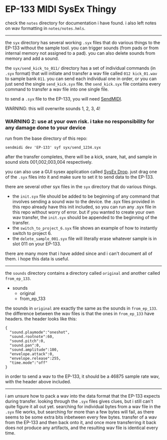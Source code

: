 # EP-133 MIDI SysEx Thingy

check the `notes` directory for documentation i have found. i also left notes on wav formatting in `notes/notes.hmls`.

---

the `syx` directory has several working `.syx` files that do various things to the EP-133 without the sample tool.
you can trigger sounds (from pads or from internal memory not assigned to a pad).
you can also delete sounds from memory and add a sound.

the `syx/send_kick_to_011/` directory has a set of individual commands (in `.syx` format) that will initiate and transfer a wav file called `012 kick_01.wav` to sample bank `011`.
you can send each individual one in order, or you can just send the single `send_kick.syx` file. the `send_kick.syx` file contains every command to transfer a wav file into one single file.

to send a `.syx` file to the EP-133, you will need [SendMIDI](https://github.com/gbevin/SendMIDI).

WARNING: this will overwrite sounds 1, 2, 3, 4!
### WARNING 2: use at your own risk. i take no responsibility for any damage done to your device

run from the base directory of this repo:
```
sendmidi dev 'EP-133' syf syx/send_1234.syx
```

after the transfer completes, there will be a kick, snare, hat, and sample in sound slots 001,002,003,004 respectively.

you can also use a GUI sysex application called [SysEx Drop](https://github.com/sourcebox/sysex-drop/releases/tag/v1.4.0). just drag one of the `.syx` files into it and make sure to set it to send data to the EP-133.

there are several other syx files in the `syx` directory that do various things. 
  * the `init.syx` file should be added to be beginning of any command that involves sending a sound wav to the device. the .syx files provided in this repo already have this init included, so you can run any .syx file in this repo without worry of error. but if you wanted to create your own wav transfer, the `init.syx` should be appended to the beginning of the transfer.
  * the `switch_to_project_6.syx` file shows an example of how to instantly switch to project 6.
  * the `delete_sample_001.syx` file will literally erase whatever sample is in slot 011 on your EP-133.


there are many more that i have added since and i can't document all of them. i hope this data is useful.

---

the `sounds` directory contains a directory called `original` and another called `from_ep_133`.

  * sounds
    * original
    * from_ep_133

the sounds in `original` are exactly the same as the sounds in `from_ep_133`. the difference between the wav files is that the ones in `from_ep_133` have headers. the header looks like this:

```
{
  "sound.playmode":"oneshot",
  "sound.rootnote":60,
  "sound.pitch":0,
  "sound.pan":0,
  "sound.amplitude":100,
  "envelope.attack":0,
  "envelope.release":255,
  "time.mode":"off"
}
```

in order to send a wav to the EP-133, it should be a 46875 sample rate wav, with the header above included.

---

i am unsure how to pack a wav into the data format that the EP-133 expects during transfer. looking through the `.syx` files gives clues, but i still can't quite figure it all out yet. searching for individual bytes from a wav file in the `.syx` file works, but searching for more than a few bytes will fail, as there seems to be some extra bits inbetween every few bytes. transfer of a wav from the EP-133 and then back onto it, and once more transferring it back does not produce any artifacts, and the resulting wav file is identical every time.

